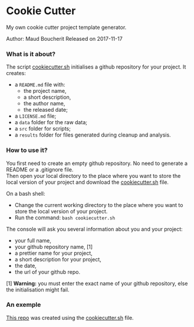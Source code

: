 # Cookie Cutter
My own cookie cutter project template generator.   

Author: Maud Boucherit
Released on 2017-11-17

### What is it about?
The script [cookiecutter.sh](cookiecutter.sh) initialises a github repository for your project. It creates:   
  - a `README.md` file with:   
      - the project name,   
      - a short description,   
      - the author name,   
      - the released date;   
  - a `LICENSE.md` file;   
  - a `data` folder for the raw data;   
  - a `src` folder for scripts;   
  - a `results` folder for files generated during cleanup and analysis.   

### How to use it?
You first need to create an empty github repository. No need to generate a README or a .gitignore file.   
Then open your local directory to the place where you want to store the local version of your project and download the [cookiecutter.sh](cookiecutter.sh) file.   

On a bash shell:   
  - Change the current working directory to the place where you want to store the local version of your project.   
  - Run the command: `bash cookiecutter.sh`   

The console will ask you several information about you and your project:   
  - your full name,   
  - your github repository name, [1]   
  - a prettier name for your  project,   
  - a short description for your project,   
  - the date,
  - the url of your github repo.

[1] **Warning:** you must enter the exact name of your github repository, else the initialisation might fail.

### An exemple
[This repo](https://github.com/MaudBoucherit/first_cookied_repo) was created using the [cookiecutter.sh](cookiecutter.sh) file.
